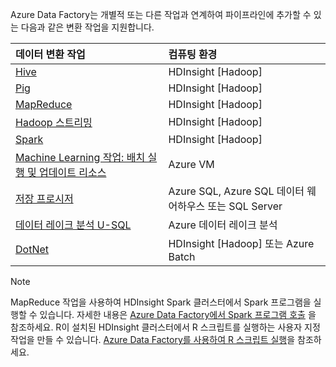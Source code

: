Azure Data Factory는 개별적 또는 다른 작업과 연계하여 파이프라인에 추가할 수 있는 다음과 같은 변환 작업을 지원합니다.

| 데이터 변환 작업 | 컴퓨팅 환경 |
|:--- |:--- |
| [Hive](../articles/data-factory/data-factory-hive-activity.md) |HDInsight [Hadoop] |
| [Pig](../articles/data-factory/data-factory-pig-activity.md) |HDInsight [Hadoop] |
| [MapReduce](../articles/data-factory/data-factory-map-reduce.md) |HDInsight [Hadoop] |
| [Hadoop 스트리밍](../articles/data-factory/data-factory-hadoop-streaming-activity.md) |HDInsight [Hadoop] |
| [Spark](../articles/data-factory/data-factory-spark.md) | HDInsight [Hadoop] |
| [Machine Learning 작업: 배치 실행 및 업데이트 리소스](../articles/data-factory/data-factory-azure-ml-batch-execution-activity.md) |Azure VM |
| [저장 프로시저](../articles/data-factory/data-factory-stored-proc-activity.md) |Azure SQL, Azure SQL 데이터 웨어하우스 또는 SQL Server |
| [데이터 레이크 분석 U-SQL](../articles/data-factory/data-factory-usql-activity.md) |Azure 데이터 레이크 분석 |
| [DotNet](../articles/data-factory/data-factory-use-custom-activities.md) |HDInsight [Hadoop] 또는 Azure Batch |

> [!NOTE]
> MapReduce 작업을 사용하여 HDInsight Spark 클러스터에서 Spark 프로그램을 실행할 수 있습니다. 자세한 내용은 [Azure Data Factory에서 Spark 프로그램 호출](../articles/data-factory/data-factory-spark.md) 을 참조하세요.
> R이 설치된 HDInsight 클러스터에서 R 스크립트를 실행하는 사용자 지정 작업을 만들 수 있습니다. [Azure Data Factory를 사용하여 R 스크립트 실행](https://github.com/Azure/Azure-DataFactory/tree/master/Samples/RunRScriptUsingADFSample)을 참조하세요.
> 
> 

